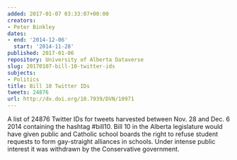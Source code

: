 ```yaml
---
added: 2017-01-07 03:33:07+00:00
creators:
- Peter Binkley
dates:
- end: '2014-12-06'
  start: '2014-11-28'
published: 2017-01-06
repository: University of Alberta Dataverse
slug: 20170107-bill-10-twitter-ids
subjects:
- Politics
title: Bill 10 Twitter IDs
tweets: 24876
url: http://dx.doi.org/10.7939/DVN/10971
---
```


A list of 24876 Twitter IDs for tweets harvested between Nov. 28 and Dec. 6 2014 containing the hashtag #bill10. Bill 10 in the Alberta legislature would have given public and Catholic school boards the right to refuse student requests to form gay-straight alliances in schools. Under intense public interest it was withdrawn by the Conservative government.
